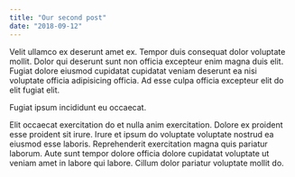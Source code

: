 ```yaml
---
title: "Our second post"
date: "2018-09-12"
---
```


Velit ullamco ex deserunt amet ex. Tempor duis consequat dolor voluptate mollit. Dolor qui deserunt sunt non officia excepteur enim magna duis elit. Fugiat dolore eiusmod cupidatat cupidatat veniam deserunt ea nisi voluptate officia adipisicing officia. Ad esse culpa officia excepteur elit do elit fugiat elit.

Fugiat ipsum incididunt eu occaecat.

Elit occaecat exercitation do et nulla anim exercitation. Dolore ex proident esse proident sit irure. Irure et ipsum do voluptate voluptate nostrud ea eiusmod esse laboris. Reprehenderit exercitation magna quis pariatur laborum. Aute sunt tempor dolore officia dolore cupidatat voluptate ut veniam amet in labore qui labore. Cillum dolor pariatur voluptate mollit do.